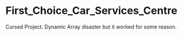# First_Choice_Car_Services_Centre

Cursed Project. Dynamic Array disaster but it worked for some reason.
